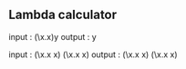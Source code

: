 ## Lambda calculator

input : (\x.x)y
output : y

input : (\x.x x) (\x.x x)
output : (\x.x x) (\x.x x)

